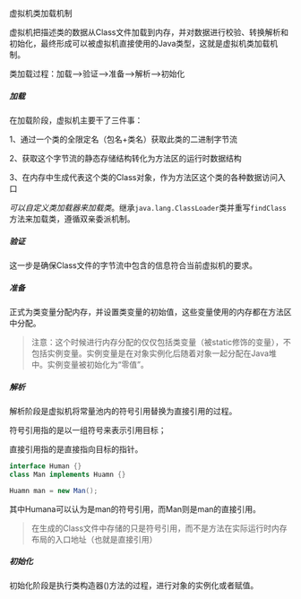 虚拟机类加载机制

虚拟机把描述类的数据从Class文件加载到内存，并对数据进行校验、转换解析和初始化，最终形成可以被虚拟机直接使用的Java类型，这就是虚拟机类加载机制。

类加载过程：加载—>验证—>准备—>解析—>初始化

##### 加载

在加载阶段，虚拟机主要干了三件事：

1、通过一个类的全限定名（包名+类名）获取此类的二进制字节流

2、获取这个字节流的静态存储结构转化为方法区的运行时数据结构

3、在内存中生成代表这个类的Class对象，作为方法区这个类的各种数据访问入口

*可以自定义类加载器来加载类*。继承`java.lang.ClassLoader`类并重写`findClass` 方法来加载类，遵循双亲委派机制。

##### 验证

这一步是确保Class文件的字节流中包含的信息符合当前虚拟机的要求。

##### 准备

正式为类变量分配内存，并设置类变量的初始值，这些变量使用的内存都在方法区中分配。

> 注意：这个时候进行内存分配的仅仅包括类变量（被static修饰的变量），不包括实例变量。实例变量是在对象实例化后随着对象一起分配在Java堆中。实例变量被初始化为“零值”。

##### 解析

解析阶段是虚拟机将常量池内的符号引用替换为直接引用的过程。

符号引用指的是以一组符号来表示引用目标；

直接引用指的是直接指向目标的指针。

```java
interface Human {}
class Man implements Huamn {}

Huamn man = new Man();
```

其中Humana可以认为是man的符号引用，而Man则是man的直接引用。

> 在生成的Class文件中存储的只是符号引用，而不是方法在实际运行时内存布局的入口地址（也就是直接引用）

##### 初始化

初始化阶段是执行类构造器<clinit>()方法的过程，进行对象的实例化或者赋值。